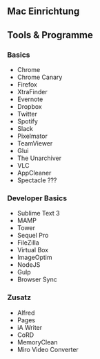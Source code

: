 Mac Einrichtung
---


## Tools & Programme

### Basics

* Chrome
* Chrome Canary
* Firefox
* XtraFinder
* Evernote
* Dropbox
* Twitter
* Spotify
* Slack
* Pixelmator
* TeamViewer
* Glui
* The Unarchiver
* VLC
* AppCleaner
* Spectacle ??? 


### Developer Basics

* Sublime Text 3
* MAMP
* Tower
* Sequel Pro
* FileZilla
* Virtual Box
* ImageOptim
* NodeJS
* Gulp
* Browser Sync


### Zusatz

* Alfred
* Pages
* iA Writer
* CoRD
* MemoryClean
* Miro Video Converter
